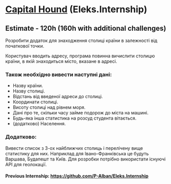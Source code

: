 # [Capital Hound](https://t.me/capital_houndbot) (Eleks.Internship)
## Estimate - 120h (160h with additional challenges)
Розробити додаток для знаходження столиці країни в залежності від початкової точки.

Користувач вводить адресу, програма повинна вичислити столицю країни, в якій знаходиться місто, вказане в адресі.

### Також необхідно вивести наступні дані:
* Назву країни.
* Назву столиці.
* Відстань від введеної адреси до столиці.
* Координати столиці.
* Висоту столиці над рівнем моря.
* Дані про те, скільки часу займе подорож до міста на машині.
* Будь-яка інша статистика на розсуд студента вітається.
* (додатково) Населення.
### Додатково:
Вивести список з 3-ох найближчих столиць і перелічену вище статистику для них. Наприклад для Івано-Франківська це будуть Варшава, Будапешт та Київ.
Для розробки потрібно використати існуючі API для геолокації.


#### Previous Internship: https://github.com/P-Alban/Eleks.Internship
